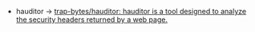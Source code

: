 - hauditor -> [trap-bytes/hauditor: hauditor is a tool designed to analyze the security headers returned by a web page.](https://github.com/trap-bytes/hauditor)